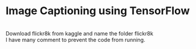 # Image Captioning using TensorFlow
<br />
Download flickr8k from kaggle and name the folder flickr8k
<br />
I have many comment to prevent the code from running.
